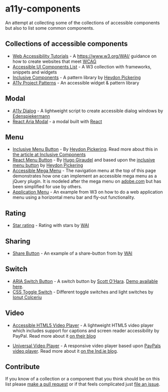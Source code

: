 # a11y-components

An attempt at collecting some of the collections of accessible components but also to list some common components.

## Collections of accessible components

- [Web Accessibility Tutorials](https://www.w3.org/WAI/tutorials/) - A https://www.w3.org/WAI/ guidance on how to create websites that meet [WCAG](https://www.w3.org/WAI/intro/wcag)
- [Accessible UI Components List](https://www.w3.org/blog/wai-components-gallery/) - A W3 collection with frameworks, snippets and widgets
- [Inclusive Components](https://inclusive-components.design/) - A pattern library by [Heydon Pickering](https://twitter.com/heydonworks)
- [A11y Project Patterns](http://a11yproject.com/patterns.html) - An accessible widget & pattern library

## Modal

- [A11y Dialog](https://github.com/edenspiekermann/a11y-dialog) - A lightweight script to create accessible dialog windows by [Edenspiekermann](https://www.edenspiekermann.com/)
- [React Aria Modal](https://github.com/davidtheclark/react-aria-modal) - a modal built with [React](https://facebook.github.io/react/)

## Menu

- [Inclusive Menu Button](https://github.com/Heydon/inclusive-menu-button) - By [Heydon Pickering](https://twitter.com/heydonworks). Read more about this in [the article at Inclusive Components](https://inclusive-components.design/menus-menu-buttons/)
- [React Menu Button](https://github.com/HugoGiraudel/react-menu-button) - By [Hugo Giraudel](https://twitter.com/hugogiraudel) and based upon the [inclusive menu button](https://github.com/Heydon/inclusive-menu-button) by [Heydon Pickering](https://twitter.com/heydonworks)
- [Accessible Mega Menu](http://adobe-accessibility.github.io/Accessible-Mega-Menu/) - The navigation menu at the top of this page demonstrates how one can implement an accessible mega menu as a jQuery plugin. It is modeled after the mega menu on [adobe.com](https://adobe.com) but has been simplified for use by others.
- [Application Menu](https://www.w3.org/WAI/tutorials/menus/application-menus-code/) - An example from W3 on how to do a web application menu using a horizontal menu bar and fly-out functionality.

## Rating

- [Star rating](https://www.w3.org/WAI/tutorials/forms/custom-controls/#a-star-rating) - Rating with stars by [WAI](https://www.w3.org/WAI/)

## Sharing

- [Share Button](https://www.w3.org/WAI/tutorials/forms/custom-controls/#a-share-button) - An example of a share-button from by [WAI](https://www.w3.org/WAI/)

## Switch

- [ARIA Switch Button](https://github.com/scottaohara/aria-switch-button) - A switch button by [Scott O'Hara](https://twitter.com/scottohara). [Demo available here](https://scottaohara.github.io/aria-switch-button/).
- [CSS Toggle Switch](https://ghinda.net/css-toggle-switch/) - Different toggle switches and light switches by [Ionuț Colceriu](https://twitter.com/ghindas)

## Video

- [Accessible HTML5 Video Player](https://github.com/paypal/accessible-html5-video-player) - A lightweight HTML5 video player which includes support for captions and screen reader accessibility by PayPal. Read more about it [on their blog](https://www.paypal-engineering.com/2014/09/05/introducing-an-accessible-html5-video-player/)

- [Universal Video Player](https://source.ind.ie/project/video-player) - A responsive video player based upon [PayPals video player](https://github.com/paypal/accessible-html5-video-player). Read more about it [on the Ind.ie blog](https://ind.ie/blog/accessible-video-player/).

## Contribute

If you know of a collection or a component that you think should be on this list please [make a pull request](https://github.com/t12t/a11y-components/pulls) or if that feels complicated just [file an issue](https://github.com/t12t/a11y-components/issues).
